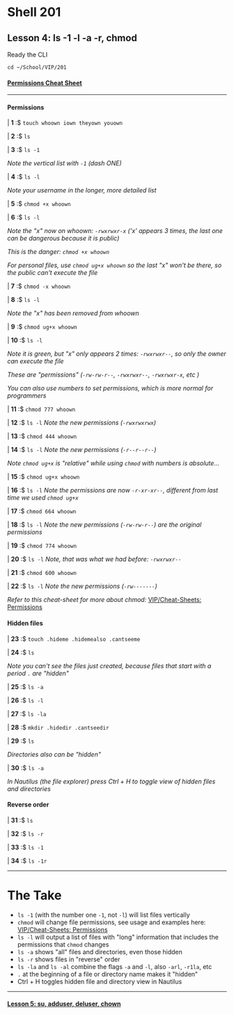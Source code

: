 # Shell 201
## Lesson 4: ls -1 -l -a -r, chmod

Ready the CLI

`cd ~/School/VIP/201`

#### [Permissions Cheat Sheet](https://github.com/inkVerb/vip/blob/master/Cheat-Sheets/Permissions.md)

___

#### Permissions

| **1** :$ `touch whoown iown theyown youown`

| **2** :$ `ls`

| **3** :$ `ls -1`

*Note the vertical list with `-1` (dash ONE)*

| **4** :$ `ls -l`

*Note your username in the longer, more detailed list*

| **5** :$ `chmod +x whoown`

| **6** :$ `ls -l`

*Note the "x" now on whoown: `-rwxrwxr-x` ('x' appears 3 times, the last one can be dangerous because it is public)*

*This is the danger: `chmod +x whoown`*

*For personal files, use `chmod ug+x whoown` so the last "x" won't be there, so the public can't execute the file*

| **7** :$ `chmod -x whoown`

| **8** :$ `ls -l`

*Note the "x" has been removed from whoown*

| **9** :$ `chmod ug+x whoown`

| **10** :$ `ls -l`

*Note it is green, but "x" only appears 2 times: `-rwxrwxr--`, so only the owner can execute the file*

*These are "permissions" (`-rw-rw-r--`, `-rwxrwxr--`, `-rwxrwxr-x`, etc )*

*You can also use numbers to set permissions, which is more normal for programmers*

| **11** :$ `chmod 777 whoown`

| **12** :$ `ls -l` *Note the new permissions (`-rwxrwxrwx`)*

| **13** :$ `chmod 444 whoown`

| **14** :$ `ls -l` *Note the new permissions (`-r--r--r--`)*

*Note `chmod ug+x` is "relative" while using `chmod` with numbers is absolute...*

| **15** :$ `chmod ug+x whoown`

| **16** :$ `ls -l` *Note the permissions are now `-r-xr-xr--`, different from last time we used `chmod ug+x`*

| **17** :$ `chmod 664 whoown`

| **18** :$ `ls -l` *Note the new permissions (`-rw-rw-r--`) are the original permissions*

| **19** :$ `chmod 774 whoown`

| **20** :$ `ls -l` *Note, that was what we had before: `-rwxrwxr--`*

| **21** :$ `chmod 600 whoown`

| **22** :$ `ls -l` *Note the new permissions (`-rw-------`)*

*Refer to this cheat-sheet for more about chmod:* [VIP/Cheat-Sheets: Permissions](https://github.com/inkVerb/VIP/blob/master/Cheat-Sheets/Permissions.md)

#### Hidden files

| **23** :$ `touch .hideme .hidemealso .cantseeme`

| **24** :$ `ls`

*Note you can't see the files just created, because files that start with a period `.` are "hidden"*

| **25** :$ `ls -a`

| **26** :$ `ls -l`

| **27** :$ `ls -la`

| **28** :$ `mkdir .hidedir .cantseedir`

| **29** :$ `ls`

*Directories also can be "hidden"*

| **30** :$ `ls -a`

*In Nautilus (the file explorer) press Ctrl + H to toggle view of hidden files and directories*

#### Reverse order

| **31** :$ `ls`

| **32** :$ `ls -r`

| **33** :$ `ls -1`

| **34** :$ `ls -1r`

___

# The Take

- `ls -1` (with the number one `-1`, not `-l`) will list files vertically
- `chmod` will change file permissions, see usage and examples here: [VIP/Cheat-Sheets: Permissions](https://github.com/inkVerb/VIP/blob/master/Cheat-Sheets/Permissions.md)
- `ls -l` will output a list of files with "long" information that includes the permissions that `chmod` changes
- `ls -a` shows "all" files and directories, even those hidden
- `ls -r` shows files in "reverse" order
- `ls -la` and `ls -al` combine the flags `-a` and `-l`, also `-arl`, `-r1la`, etc
- `.` at the beginning of a file or directory name makes it "hidden"
- Ctrl + H toggles hidden file and directory view in Nautilus
___

#### [Lesson 5: su, adduser, deluser, chown](https://github.com/inkVerb/vip/blob/master/201-shell/Lesson-05.md)
